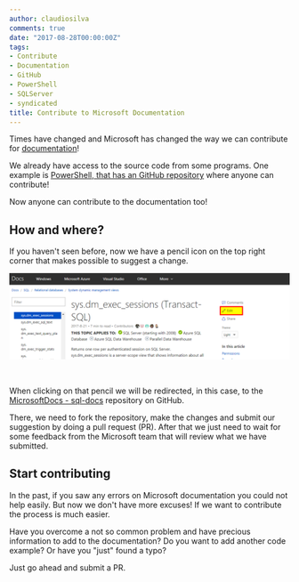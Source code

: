 ```yaml
---
author: claudiosilva
comments: true
date: "2017-08-28T00:00:00Z"
tags:
- Contribute
- Documentation
- GitHub
- PowerShell
- SQLServer
- syndicated
title: Contribute to Microsoft Documentation
---
```

Times have changed and Microsoft has changed the way we can contribute for [documentation](https://docs.microsoft.com/en-gb/)!

We already have access to the source code from some programs. One example is [PowerShell, that has an GitHub repository](https://github.com/PowerShell/PowerShell) where anyone can contribute!

Now anyone can contribute to the documentation too!

## How and where?

If you haven't seen before, now we have a pencil icon on the top right corner that makes possible to suggest a change.

![feature_image1](/img/2017/08/feature_image1.png)

&nbsp;

When clicking on that pencil we will be redirected, in this case, to the [MicrosoftDocs - sql-docs](https://github.com/MicrosoftDocs/sql-docs/) repository on GitHub.

There, we need to fork the repository, make the changes and submit our suggestion by doing a pull request (PR). After that we just need to wait for some feedback from the Microsoft team that will review what we have submitted.

## Start contributing

In the past, if you saw any errors on Microsoft documentation you could not help easily. But now we don't have more excuses! If we want to contribute the process is much easier.

Have you overcome a not so common problem and have precious information to add to the documentation? Do you want to add another code example? Or have you "just" found a typo?

Just go ahead and submit a PR.
